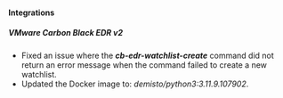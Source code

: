 
#### Integrations

##### VMware Carbon Black EDR v2

- Fixed an issue where the ***cb-edr-watchlist-create*** command did not return an error message when the command failed to create a new watchlist.
- Updated the Docker image to: *demisto/python3:3.11.9.107902*.
